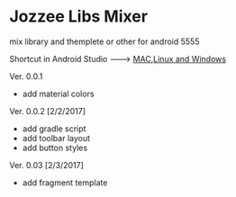 # Jozzee Libs Mixer
mix library and themplete or other for android 5555

Shortcut in Android Studio ---> [MAC](https://resources.jetbrains.com/assets/products/intellij-idea/IntelliJIDEA_ReferenceCard_mac.pdf),[Linux and Windows](https://resources.jetbrains.com/assets/products/intellij-idea/IntelliJIDEA_ReferenceCard.pdf)

Ver. 0.0.1
  - add material colors
  
Ver. 0.0.2 [2/2/2017]
  - add gradle script
  - add toolbar layout
  - add button styles
  
Ver. 0.03 [2/3/2017]
  - add fragment template
